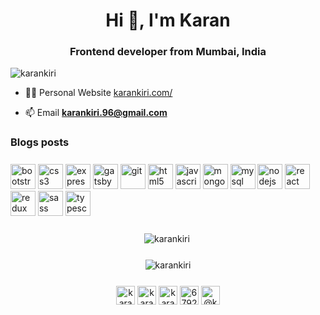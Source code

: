 <h1 align="center">Hi 👋, I'm Karan</h1>
<h3 align="center">Frontend developer from Mumbai, India</h3>

<p align="left"> <img src="https://komarev.com/ghpvc/?username=karankiri" alt="karankiri" /> </p>

- 👨‍💻 Personal Website [karankiri.com/](https://karankiri.com/)

- 📫 Email **karankiri.96@gmail.com**

### Blogs posts

<!-- BLOG-POST-LIST:START -->
<!-- BLOG-POST-LIST:END -->

<p align="left" style="margin: 25px 0;"><img src="https://devicons.github.io/devicon/devicon.git/icons/bootstrap/bootstrap-plain.svg" alt="bootstrap" width="40" height="40"/> <img src="https://devicons.github.io/devicon/devicon.git/icons/css3/css3-original-wordmark.svg" alt="css3" width="40" height="40"/> <img src="https://devicons.github.io/devicon/devicon.git/icons/express/express-original-wordmark.svg" alt="express" width="40" height="40"/> <img src="https://www.vectorlogo.zone/logos/gatsbyjs/gatsbyjs-icon.svg" alt="gatsby" width="40" height="40"/> <img src="https://www.vectorlogo.zone/logos/git-scm/git-scm-icon.svg" alt="git" width="40" height="40"/> <img src="https://devicons.github.io/devicon/devicon.git/icons/html5/html5-original-wordmark.svg" alt="html5" width="40" height="40"/> <img src="https://devicons.github.io/devicon/devicon.git/icons/javascript/javascript-original.svg" alt="javascript" width="40" height="40"/> <img src="https://devicons.github.io/devicon/devicon.git/icons/mongodb/mongodb-original-wordmark.svg" alt="mongodb" width="40" height="40"/> <img src="https://devicons.github.io/devicon/devicon.git/icons/mysql/mysql-original-wordmark.svg" alt="mysql" width="40" height="40"/> <img src="https://devicons.github.io/devicon/devicon.git/icons/nodejs/nodejs-original-wordmark.svg" alt="nodejs" width="40" height="40"/> <img src="https://devicons.github.io/devicon/devicon.git/icons/react/react-original-wordmark.svg" alt="react" width="40" height="40"/> <img src="https://devicons.github.io/devicon/devicon.git/icons/redux/redux-original.svg" alt="redux" width="40" height="40"/> <img src="https://devicons.github.io/devicon/devicon.git/icons/sass/sass-original.svg" alt="sass" width="40" height="40"/> <img src="https://devicons.github.io/devicon/devicon.git/icons/typescript/typescript-original.svg" alt="typescript" width="40" height="40"/></p>

<p align="center" style="display:flex;margin:25px 0;justify-content:center"><img align="left" src="https://github-readme-stats.vercel.app/api/top-langs/?username=karankiri&layout=default&hide=html" alt="karankiri" /></p>

<p align="center" style="display:flex;margin-bottom:25px;justify-content:center"><img align="center" src="https://github-readme-stats.vercel.app/api?username=karankiri&show_icons=true" alt="karankiri" /></p>

<p align="center">
<a href="https://codepen.io/karankiri" target="blank"><img align="center" src="https://cdn.jsdelivr.net/npm/simple-icons@3.0.1/icons/codepen.svg" alt="karankiri" height="30" width="30" /></a>
<a href="https://twitter.com/karan_kiri" target="blank"><img align="center" src="https://cdn.jsdelivr.net/npm/simple-icons@3.0.1/icons/twitter.svg" alt="karan_kiri" height="30" width="30" /></a>
<a href="https://linkedin.com/in/karan-kiri" target="blank"><img align="center" src="https://cdn.jsdelivr.net/npm/simple-icons@3.0.1/icons/linkedin.svg" alt="karan-kiri" height="30" width="30" /></a>
<a href="https://stackoverflow.com/users/6792485" target="blank"><img align="center" src="https://cdn.jsdelivr.net/npm/simple-icons@3.0.1/icons/stackoverflow.svg" alt="6792485" height="30" width="30" /></a>
<a href="https://medium.com/@karankiri" target="blank"><img align="center" src="https://cdn.jsdelivr.net/npm/simple-icons@3.0.1/icons/medium.svg" alt="@karankiri" height="30" width="30" /></a>
</p>

